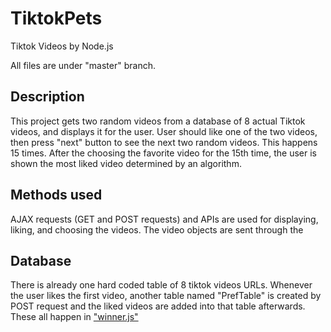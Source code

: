 # TiktokPets
Tiktok Videos by Node.js


All files are under "master" branch.


## **Description**

This project gets two random videos from a database of 8 actual Tiktok videos, and displays it for the user. User should like one of the two videos, then press "next" button to see the next two random videos. This happens 15 times. After the choosing the favorite video for the 15th time, the user is shown the most liked video determined by an algorithm. 


## **Methods used**

AJAX requests (GET and POST requests) and APIs are used for displaying, liking, and choosing the videos. The video objects are sent through the 


## **Database**

There is already one hard coded table of 8 tiktok videos URLs. Whenever the user likes the first video, another table named "PrefTable" is created by POST request and the liked videos are added into that table afterwards. These all happen in ["winner.js"](public/winner.js)
